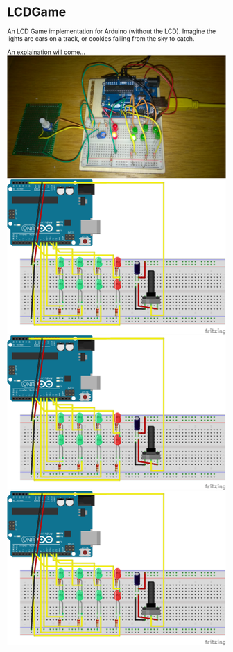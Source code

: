 LCDGame
=======

An LCD Game implementation for Arduino (without the LCD). Imagine the lights are cars on a track, or cookies falling from the sky to catch.

An explaination will come...
![Action Shot](/img/WP_20141109_001.jpg?raw=true "Action Shot")
![Breadboard](/img/LCDGame_bb.png?raw=true "Breadboard")
![Schematic](/img/LCDGame_bb.png?raw=true "Schematic")
![PCB](/img/LCDGame_bb.png?raw=true "PCB")

